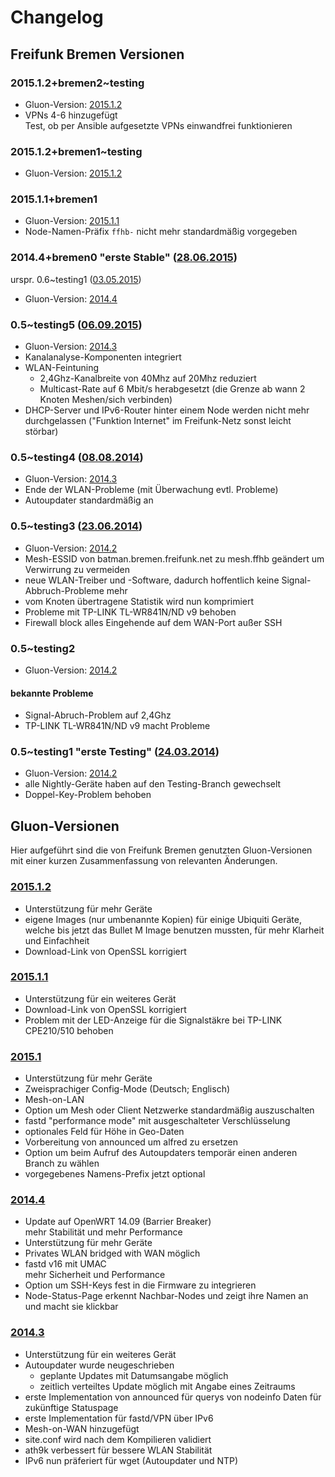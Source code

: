 # Changelog
## Freifunk Bremen Versionen
### 2015.1.2+bremen2~testing
* Gluon-Version: [2015.1.2](http://wiki.bremen.freifunk.net/Firmware/Changelog#gluon-versionen_2015-1-2)
* VPNs 4-6 hinzugefügt  
  Test, ob per Ansible aufgesetzte VPNs einwandfrei funktionieren

### 2015.1.2+bremen1~testing
* Gluon-Version: [2015.1.2](http://wiki.bremen.freifunk.net/Firmware/Changelog#gluon-versionen_2015-1-2)

### 2015.1.1+bremen1
* Gluon-Version: [2015.1.1](http://wiki.bremen.freifunk.net/Firmware/Changelog#gluon-versionen_2015-1-1)
* Node-Namen-Präfix `ffhb-` nicht mehr standardmäßig vorgegeben

### 2014.4+bremen0 "erste Stable" ([28.06.2015](http://bremen.freifunk.net/blog/2015/06/28/Erste-stabile-Firmware.html))
urspr. 0.6~testing1 ([03.05.2015](http://bremen.freifunk.net/blog/2015/05/03/Neue-Firmware.html))
* Gluon-Version: [2014.4](http://wiki.bremen.freifunk.net/Firmware/Changelog#gluon-versionen_2014-4)

### 0.5~testing5 ([06.09.2015](http://bremen.freifunk.net/blog/2014/09/06/Neue-Testing-Channel-Survey.html))
* Gluon-Version: [2014.3](http://wiki.bremen.freifunk.net/Firmware/Changelog#gluon-versionen_2014-3)
* Kanalanalyse-Komponenten integriert
* WLAN-Feintuning
  * 2,4Ghz-Kanalbreite von 40Mhz auf 20Mhz reduziert
  * Multicast-Rate auf 6 Mbit/s herabgesetzt (die Grenze ab wann 2 Knoten Meshen/sich verbinden)
* DHCP-Server und IPv6-Router hinter einem Node werden nicht mehr durchgelassen ("Funktion Internet" im Freifunk-Netz sonst leicht störbar)

### 0.5~testing4 ([08.08.2014](http://bremen.freifunk.net/blog/2014/08/08/Neue-Testing.html))
* Gluon-Version: [2014.3](http://wiki.bremen.freifunk.net/Firmware/Changelog#gluon-versionen_2014-3)
* Ende der WLAN-Probleme (mit Überwachung evtl. Probleme)
* Autoupdater standardmäßig an

### 0.5~testing3 ([23.06.2014](http://bremen.freifunk.net/blog/2014/06/23/Facebook-und-Testing-3.html))
* Gluon-Version: [2014.2](http://wiki.bremen.freifunk.net/Firmware/Changelog#gluon-versionen_2014-2)
* Mesh-ESSID von batman.bremen.freifunk.net zu mesh.ffhb geändert um Verwirrung zu vermeiden
* neue WLAN-Treiber und -Software, dadurch hoffentlich keine Signal-Abbruch-Probleme mehr
* vom Knoten übertragene Statistik wird nun komprimiert
* Probleme mit TP-LINK TL-WR841N/ND v9 behoben
* Firewall block alles Eingehende auf dem WAN-Port außer SSH

### 0.5~testing2
* Gluon-Version: [2014.2](http://wiki.bremen.freifunk.net/Firmware/Changelog#gluon-versionen_2014-2)

#### bekannte Probleme
* Signal-Abruch-Problem auf 2,4Ghz
* TP-LINK TL-WR841N/ND v9 macht Probleme


### 0.5~testing1 "erste Testing" ([24.03.2014](http://bremen.freifunk.net/blog/2014/03/24/testing-firmware.html))
* Gluon-Version: [2014.2](http://wiki.bremen.freifunk.net/Firmware/Changelog#gluon-versionen_2014-2)
* alle Nightly-Geräte haben auf den Testing-Branch gewechselt
* Doppel-Key-Problem behoben



## Gluon-Versionen
Hier aufgeführt sind die von Freifunk Bremen genutzten Gluon-Versionen mit einer kurzen Zusammenfassung von relevanten Änderungen.

### [2015.1.2](http://gluon.readthedocs.org/en/v2015.1.2/releases/v2015.1.2.html)
* Unterstützung für mehr Geräte
* eigene Images (nur umbenannte Kopien) für einige Ubiquiti Geräte, welche bis jetzt das Bullet M Image benutzen mussten, für mehr Klarheit und Einfachheit
* Download-Link von OpenSSL korrigiert

### [2015.1.1](http://gluon.readthedocs.org/en/v2015.1.2/releases/v2015.1.1.html)
* Unterstützung für ein weiteres Gerät
* Download-Link von OpenSSL korrigiert
* Problem mit der LED-Anzeige für die Signalstäkre bei TP-LINK CPE210/510 behoben

### [2015.1](http://gluon.readthedocs.org/en/v2015.1/releases/v2015.1.html)
* Unterstützung für mehr Geräte
* Zweisprachiger Config-Mode (Deutsch; Englisch)
* Mesh-on-LAN
* Option um Mesh oder Client Netzwerke standardmäßig auszuschalten
* fastd "performance mode" mit ausgeschalteter Verschlüsselung
* optionales Feld für Höhe in Geo-Daten
* Vorbereitung von announced um alfred zu ersetzen
* Option um beim Aufruf des Autoupdaters temporär einen anderen Branch zu wählen
* vorgegebenes Namens-Prefix jetzt optional

### [2014.4](http://gluon.readthedocs.org/en/v2014.4/releases/v2014.4.html)
* Update auf OpenWRT 14.09 (Barrier Breaker)  
  mehr Stabilität und mehr Performance
* Unterstützung für mehr Geräte
* Privates WLAN bridged with WAN möglich
* fastd v16 mit UMAC  
  mehr Sicherheit und Performance
* Option um SSH-Keys fest in die Firmware zu integrieren
* Node-Status-Page erkennt Nachbar-Nodes und zeigt ihre Namen an und macht sie klickbar

### [2014.3](http://gluon.readthedocs.org/en/v2014.4/releases/v2014.3.html)
* Unterstützung für ein weiteres Gerät
* Autoupdater wurde neugeschrieben
  * geplante Updates mit Datumsangabe möglich
  * zeitlich verteiltes Update möglich mit Angabe eines Zeitraums
* erste Implementation von announced für querys von nodeinfo Daten für zukünftige Statuspage
* erste Implementation für fastd/VPN über IPv6
* Mesh-on-WAN hinzugefügt
* site.conf wird nach dem Kompilieren validiert
* ath9k verbessert für bessere WLAN Stabilität
* IPv6 nun präferiert für wget (Autoupdater und NTP)